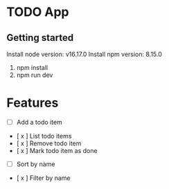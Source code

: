 # TODO App

## Getting started

Install node version: v16.17.0
Install npm version: 8.15.0


1. npm install 
2. npm run dev

# Features

- [ ] Add a todo item
- [ x ] List todo items
- [ x ] Remove todo item
- [ x ] Mark todo item as done
- [  ] Sort by name
- [ x ] Filter by name